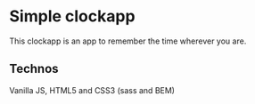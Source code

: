 # Simple clockapp

This clockapp is an app to remember the time wherever you are.

## Technos

Vanilla JS, HTML5 and CSS3 (sass and BEM)
